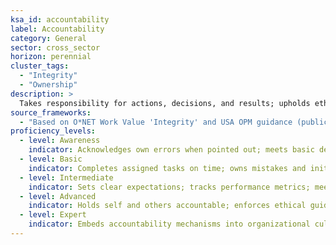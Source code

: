 ```yaml
---
ksa_id: accountability
label: Accountability
category: General
sector: cross_sector
horizon: perennial
cluster_tags:
  - "Integrity"
  - "Ownership"
description: >
  Takes responsibility for actions, decisions, and results; upholds ethical standards and follows through on commitments.
source_frameworks:
  - "Based on O*NET Work Value 'Integrity' and USA OPM guidance (public domain)"
proficiency_levels:
  - level: Awareness
    indicator: Acknowledges own errors when pointed out; meets basic deadlines with supervision.
  - level: Basic
    indicator: Completes assigned tasks on time; owns mistakes and initiates corrective action.
  - level: Intermediate
    indicator: Sets clear expectations; tracks performance metrics; meets quality standards without external prompting.
  - level: Advanced
    indicator: Holds self and others accountable; enforces ethical guidelines; transparently reports outcomes.
  - level: Expert
    indicator: Embeds accountability mechanisms into organizational culture; mentors others on ethical decision-making and responsibility.
---
```

